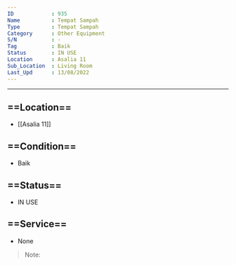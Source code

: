 ```yaml
---
ID            : 935
Name          : Tempat Sampah
Type          : Tempat Sampah
Category      : Other Equipment
S/N           : -
Tag           : Baik
Status        : IN USE
Location      : Asalia 11
Sub_Location  : Living Room
Last_Upd      : 13/08/2022
---
```





---
## ==Location==
- [[Asalia 11]]

## ==Condition==
- Baik

## ==Status==
- IN USE

## ==Service==
- None

>Note:
>

